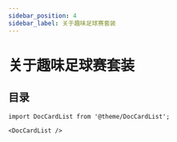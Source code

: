 ```yaml
---
sidebar_position: 4
sidebar_label: 关于趣味足球赛套装
---
```


# 关于趣味足球赛套装


## 目录

```mdx-code-block
import DocCardList from '@theme/DocCardList';

<DocCardList />
```
